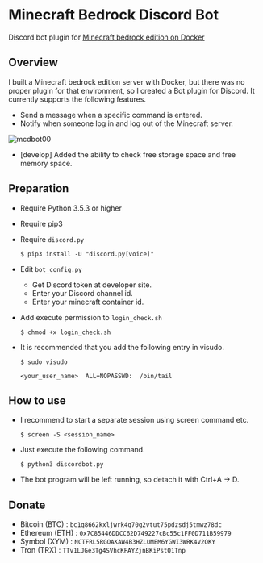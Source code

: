 # Minecraft Bedrock Discord Bot

Discord bot plugin for [Minecraft bedrock edition on Docker](https://github.com/itzg/docker-minecraft-bedrock-server)

## Overview

I built a Minecraft bedrock edition server with Docker, but there was no proper plugin for that environment, so I created a Bot plugin for Discord. It currently supports the following features.

- Send a message when a specific command is entered.
- Notify when someone log in and log out of the Minecraft server.

![mcdbot00](https://kosukelab.com/share/minecraft-discord-bot.png)

- [develop] Added the ability to check free storage space and free memory space.

## Preparation

- Require Python 3.5.3 or higher
- Require pip3
- Require `discord.py`

  ```(text)
  $ pip3 install -U "discord.py[voice]"
  ```

- Edit `bot_config.py`
  - Get Discord token at developer site.
  - Enter your Discord channel id.
  - Enter your minecraft container id.

- Add execute permission to `login_check.sh`

  ```
  $ chmod +x login_check.sh
  ```

- It is recommended that you add the following entry in visudo.

  ```(text)
  $ sudo visudo

  <your_user_name>  ALL=NOPASSWD:  /bin/tail
  ```

## How to use

- I recommend to start a separate session using screen command etc.
  
  ```(text)
  $ screen -S <session_name>
  ```

- Just execute the following command.

  ```(text)
  $ python3 discordbot.py
  ```

- The bot program will be left running, so detach it with Ctrl+A → D.

## Donate

- Bitcoin (BTC) : `bc1q8662kxljwrk4q70g2vtut75pdzsdj5tmwz78dc`
- Ethereum (ETH) : `0x7C85446DDCC62D749227cBc55c1FF0D711B59979`
- Symbol (XYM) : `NCTFRL5RGOAKAW4B3HZLUMEM6YGWI3WRK4V2OKY`
- Tron (TRX) : `TTv1LJGe3Tg4SVhcKFAYZjnBKiPstQ1Tnp`